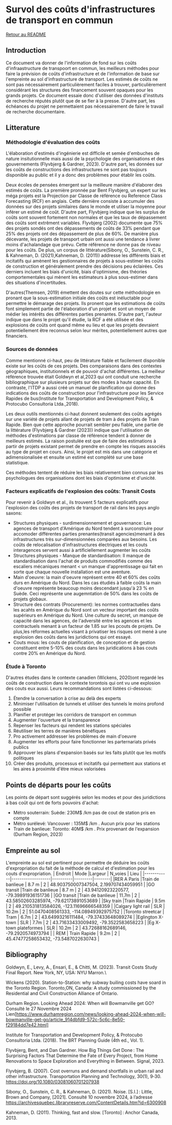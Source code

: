 # Survol des coûts d'infrastructures de transport en commun
 [Retour au README](../../README.md)
## Introduction
Ce document va donner de l'information de fond sur les coûts d'infraastructure de transpoort en commun, les meilleurs méthodes pour faire la prévision de coûts d'infrastructure et de l'information de base sur l'empreinte au sol d'infrastructure de transport. Les estimés de coûts ne sont pas nécessairement particulièrement faciles à trouver, particulièrement  considérant les structures des financement souvent opaques pour les grands projets. Ce document essaie donc d'utiliser des données d'instituts de recherche réputés plutôt que de se fier à la presse. D'autre part, les échéances du projet ne permettaient pas nécessairement de faire le travail de recherche documentaire.


## Litterature

### Méthodologie d'évaluation des coûts
L'élaboration d'estimés d'ingénierie est difficile et semée d'embuches de nature insitutionnelle mais aussi de la psychologie des organisations et des gouvernements (Flyvbjerg & Gardner, 2023). D'autre part, les données sur les coûts de constructions des infrastructures ne sont pas toujours disponible au public et il y a donc des problèmes pour établir les coûts. 

Deux écoles de pensées émergent sur la meilleure manière d'élaborer des estimés de coûts. La première pronnée par Bent Flyvbjerg, un expert sur les méga projets est la Projection par Classe de référence ou Reference Class Forecasting (RCF) en anglais. Cette dernière consiste à accumuler des données sur des projets similaires dans le monde et utilser la moyenne pour inférer un estimé de coût. D'autre part, Flyvbjerg indique que les surplus de coûts sont souvent fortement non normales et que les taux de dépassement des coûts sont extrêment variables.  Flyvbjerg (2002) documente que 75% des projets sondés ont des dépassements de coûts de 33% pendant que 25% des projets ont des dépassement de plus de 60%. De manière plus décevante, les projets de transport urbain ont aussi une tendance à livrer moins d'achalandage que prévu. Cette référence ne donne pas de niveau pour les coûts. 
De plus, un corpus de littérature(Sibony, O., Sunstein, C. R., & Kahneman, D. (2021),Kahneman, D. (2011)) addresse les différents biais et incitatifs qui amènent les gestionnaires de projets à sous-estimer les coûts de construction et généralement prendre des décisions peu éclairées. Ces derniers incluent les biais d'unicité, biais d'optimisme, des théories comportementales qui mènent les estimateurs à plus sous-estimer dans des situations d'incertitudes.

D'autres(Themsen, 2019) émettent des doutes sur cette méthodologie en pronant que la sous-estimation initiale des coûts est inéluctable pour permettre le démarage des projets. Ils pronent que les estimations de coûts font simplement partie de l'élaboration d'un projet et sont un moyen de médier les intérêts des différentes parties prenantes. D'autre part, l'auteur indique que dans le projet qu'il étudie, la RCF a été utilisée et des explosions de coûts ont quand même eu lieu et que les projets devraient potentiellement être reconnus selon leur mérites, potentiellement autres que financiers.

### Sources de données
Comme mentionné ci-haut, peu de littérature fiable et facilement disponible existe sur les coûts de ces projets. Des comparaisons dans des contextes géographiques, institutionnels et de pouvoir d'achat différentes. La meilleur référence trouvée était Goldwyn et al,2023 qui ont conduit une recherche bibliographique sur plusieurs projets sur des modes à haute capacité. En contraste, l'ITDP a aussi créé un manuel de planification qui donne des indications des coûts de construction pour l'infrastructure pour les Service Rapides de bus(Institute for Transportation and Development Policy, & Protocubo Consultoria Ltda.,2018).

Les deux outils mentionnés ci-haut donnent seulement des coûts agrégés sur une variété de projets allant de projets de tram à des projets de Train Rapide. Bien que cette approche pourrait sembler peu fiable, une partie de la littérature (Flyvbjerg & Gardner (2023)) indique que l'utilisation de méthodes d'estimations par classe de référence tendent à donner de meilleurs estimés. La raison postulée est que de faire des estimations à partir de projets existant permet de prendre en compte les risques associés au type de projet en cours. Ainsi, le projet est mis dans une catégorie et adimensionalisée  et ensuite un estimé est complété sur une base statistique.

Ces méthodes tentent de réduire les biais relativement bien connus par les psychologues des organisations dont les biais d'optimisme et d'unicité.

### Facteurs explicatifs de l'explosion des coûts: Transit Costs
Pour revenir à Goldwyn et al., ils trouvent 5 facteurs explicatifs pour l'explosion des coûts des projets de transport de rail dans les pays anglo saxons:
 - Structures physiques - surdimensionnement et gouvernance: Les agences de transport d'Amérique du Nord tendent à surconstruire pour accomoder différentes parties prenantes(transit agencies)menant à des infrastructures très sur-dimensionnées comparées aux besoins. Les coûts de relocalisation d'infrastructures électriques et les couts interagences servent aussi à artificiellement augmenter les coûts
 - Structures physiques - Manque de standardisation: Il manque de standardisation dans l'achat de produits commodifiés comme des escaliers mécaniques menant < un manque d'apprentissage qui fait en sorte que chaque nouvelle installation est une aventure.
 - Main d'oeuvre: la main d'oeuvre représent entre 40 et 60% des coûts durs en Amérique du Nord. Dans les cas étudiés à faible coûts la main d'oeuvre représente beaucoup moins descendant jusqu'à  23 % en Suède. Ceci représente une augemntation de 50% dans les coûts de projets globaux.
 - Structure des contrats (Procurement): les normes contractuelles dans les acahts en Amérique du Nord sont un vecteur important des coûts supérieurs en Amérique du Nord. Une culture du secret, un manque de capacité dans les agences, de l'adversité entre les agences et les contractuels menant à un facteur de 1.85 sur les pcouts de projets. De plus,les réformes actuelles visant à privatiser les risques ont mené à une explosion des coûts dans les juridictions qui ont essayé.
 - Couts mous: les couts de planification, de conception et de gestion constituent entre 5-10% des couts dans les juridications à bas couts contre 20% en Amérique du Nord.

### Étude à Toronto
D'autres études dans le contexte canadien (Wickens, 2020)ont regardé les coûts de construction dans le contexte torontois qui ont vu une explosion des couts eux aussi. Leurs recommandations sont listées ci-dessous:
1. Étendre la conversation à crise au delà des experts
2. Minimiser l'utilisation de tunnels et utiliser des tunnels le moins profond possible
3. Planifier et protéger les corridors de transport en commun
4. Augmenter l'ouverture et la transparence
5. Repenser les facteurs qui rendent les stations spéciales
6. Réutiliser les terres de manières bénéfiques
7. Pro activement addresser les problèmes de main d'oeuvre
8. Augmenter les efforts pour faire fonctionner les parternariats privés publics
9. Approuver les plans d'expansion basés sur les faits plutôt que les motifs politiques
10. Créer des produits, processus et incitatifs qui permettent aux stations et les aires à proximité d'être mieux valorisées

## Points de départs pour les coûts
Les points de départ sont suggérés selon les modes et pour des juridictions à bas coût qui ont de forts pouvoirs d'achat:
- Métro souterrain: Suède: 230M$ /km pas de cout de station pris en compte
- Métro surélevé: Vancouver : 135M$ /km . Aucun prix pour les stations 
- Train de banlieue: Toronto: 40M$ /km . Prix provenant de l'expansion (Durham Region, 2023)

## Empreinte au sol
L'empreinte au sol est pertinent pour permettre de déduire les coûts d'expropriation du fait de la méthode de calcul et d'estimation pour les couts d'expropriation. 
| Endroit    | Mode              |Largeur   | N_voies | Lieu   |
|------------|-------------------|----------|---------|--------|
|RER A Paris |Train de banlieue  | 8.7 m    | 2       | 48.903750007347504, 2.199707434059951   |
|GO transit  |Train de banlieue  | 8.7 m    | 2       | 43.94120923220577, -79.39891936151736   |
|GO transit  |Train de banlieue  | 11.7m    | 2       | 43.58502603285974, -79.62173891053689   |
|Sky train   |Train Rapide       | 9.5m     | 2       | 49.210531813584026, -123.11696666548359 |
|Calgary light rail | SLR        | 10.2m    | 2       | 51.0470408561333, -114.08949392975752   |
|Toronto streetcar  | Tram       | 6.7m     | 2       | 43.64993216111484, -79.37433648089274   |
|Eglington X-town | SLR          | 7.7m     | 2       | 43.71633433009492, -79.3522583658223    | 
|Eg X-town plateformes | SLR     | 10.2m    | 2       | 43.72688162689146, -79.2920574973794    |
| REM      | Train Rapide        | 9.2m     | 2       | 45.47477258653432, -73.5487022630743    |
## Bibliography
Goldwyn, E., Levy, A., Ensari, E., & Chitti, M. (2023). Transit Costs Study Final Report. New York, NY, USA: NYU Marron.\

Wickens (2020). Station-to-Station: why subway builing costs have soard in the Toronto Region. Toronto,ON, Canada: A study commissioned by the Residential and Civil Construction Alliance of Ontario.

Durham Region. Looking Ahead 2024: When will Bowmanville get GO? Consulté le 27 Novembre 2024 Lien[https://www.durhamregion.com/news/looking-ahead-2024-when-will-bowmanville-get-go/article_914dbfd9-572c-5c6c-8e50-f29184dd7e42.html]

Institute for Transportation and Development Policy, & Protocubo Consultoria Ltda. (2018). The BRT Planning Guide (4th ed., Vol. 1).

Flyvbjerg, Bent, and Dan Gardner. How Big Things Get Done : The Surprising Factors That Determine the Fate of Every Project, from Home Renovations to Space Exploration and Everything in Between. Signal, 2023.

Flyvbjerg, B. (2007). Cost overruns and demand shortfalls in urban rail and other infrastructure. Transportation Planning and Technology, 30(1), 9‑30. https://doi.org/10.1080/03081060701207938

Sibony, O., Sunstein, C. R., & Kahneman, D. (2021). Noise. [S.I.] : Little, Brown and Company, [2021]. Consulté 10 novembre 2024, à l’adresse https://archivesquebec.libraryreserve.com/ContentDetails.htm?id=6300908

Kahneman, D. (2011). Thinking, fast and slow. [Toronto] : Anchor Canada, 2013.
